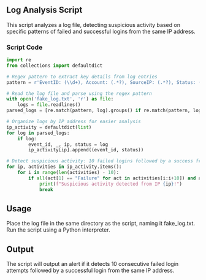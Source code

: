 ## Log Analysis Script

This script analyzes a log file, detecting suspicious activity based on specific patterns of failed and successful logins from the same IP address.

### Script Code

```python
import re
from collections import defaultdict

# Regex pattern to extract key details from log entries
pattern = r'EventID: (\\d+), Account: (.*?), SourceIP: (.*?), Status: (\\w+)'

# Read the log file and parse using the regex pattern
with open('fake_log.txt', 'r') as file:
    logs = file.readlines()
parsed_logs = [re.match(pattern, log).groups() if re.match(pattern, log) else None for log in logs]

# Organize logs by IP address for easier analysis
ip_activity = defaultdict(list)
for log in parsed_logs:
    if log:
        event_id, _, ip, status = log
        ip_activity[ip].append((event_id, status))

# Detect suspicious activity: 10 failed logins followed by a success from the same IP
for ip, activities in ip_activity.items():
    for i in range(len(activities) - 10):
        if all(act[1] == "Failure" for act in activities[i:i+10]) and activities[i+10][1] == "Success":
            print(f"Suspicious activity detected from IP {ip}!")
            break
```

## Usage

Place the log file in the same directory as the script, naming it fake_log.txt.
Run the script using a Python interpreter.

## Output

The script will output an alert if it detects 10 consecutive failed login attempts followed by a successful login from the same IP address.
